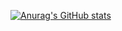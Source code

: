 [![Anurag's GitHub stats](https://github-readme-stats.vercel.app/api?username=simonfalke-01)](https://github.com/anuraghazra/github-readme-stats)
